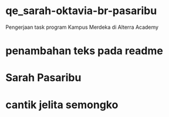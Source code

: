 # qe_sarah-oktavia-br-pasaribu

Pengerjaan task program Kampus Merdeka di Alterra Academy

# penambahan teks pada readme

# Sarah Pasaribu

# cantik jelita semongko
